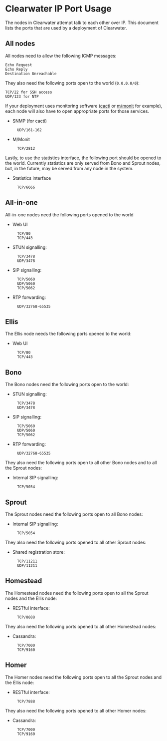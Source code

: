 # Clearwater IP Port Usage

The nodes in Clearwater attempt talk to each other over IP.  This document lists the ports that are used by a deployment of Clearwater.

## All nodes

All nodes need to allow the following ICMP messages:

    Echo Request
    Echo Reply
    Destination Unreachable

They also need the following ports open to the world (`0.0.0.0/0`):

    TCP/22 for SSH access
    UDP/123 for NTP

If your deployment uses monitoring software ([cacti](http://www.cacti.net/) or [m/monit](http://mmonit.com/) for example), each node will also have to open appropriate ports for those services.

* SNMP (for cacti)

        UDP/161-162

* M/Monit

        TCP/2812

Lastly, to use the statistics interface, the following port should be opened to the world.  Currently statistics are only served from Bono and Sprout nodes, but, in the future, may be served from any node in the system.

* Statistics interface

        TCP/6666

## All-in-one

All-in-one nodes need the following ports opened to the world

* Web UI

        TCP/80
        TCP/443

* STUN signalling:

        TCP/3478
        UDP/3478

* SIP signalling:

        TCP/5060
        UDP/5060
        TCP/5062

* RTP forwarding:

        UDP/32768-65535

## Ellis

The Ellis node needs the following ports opened to the world:

* Web UI

        TCP/80
        TCP/443

## Bono

The Bono nodes need the following ports open to the world:

* STUN signalling:

        TCP/3478
        UDP/3478

* SIP signalling:

        TCP/5060
        UDP/5060
        TCP/5062

* RTP forwarding:

        UDP/32768-65535

They also need the following ports open to all other Bono nodes and to all the Sprout nodes:

* Internal SIP signalling:

        TCP/5054

## Sprout

The Sprout nodes need the following ports open to all Bono nodes:

* Internal SIP signalling:

        TCP/5054

They also need the following ports opened to all other Sprout nodes:

* Shared registration store:

        TCP/11211
        UDP/11211

## Homestead

The Homestead nodes need the following ports open to all the Sprout nodes and the Ellis node:

* RESTful interface:

        TCP/8888

They also need the following ports opened to all other Homestead nodes:

* Cassandra:

        TCP/7000
        TCP/9160

## Homer

The Homer nodes need the following ports open to all the Sprout nodes and the Ellis node:

* RESTful interface:

        TCP/7888

They also need the following ports opened to all other Homer nodes:

* Cassandra:

        TCP/7000
        TCP/9160
